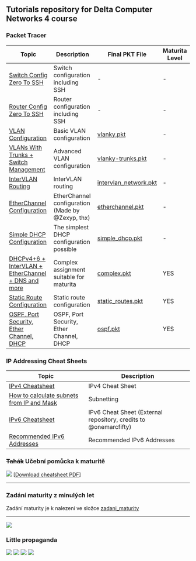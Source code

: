 ## Tutorials repository for Delta Computer Networks 4 course

### Packet Tracer

| Topic                                                                                                                                                | Description                                      | Final PKT File                                                                 | Maturita Level |
|------------------------------------------------------------------------------------------------------------------------------------------------------|--------------------------------------------------|--------------------------------------------------------------------------------|----------------|
| [Switch Config Zero To SSH](./cisco_packet_tracer/Switch%20Config%20Zero%20To%20SSH.md)                                                              | Switch configuration including SSH               | -                                                                              | -              |
| [Router Config Zero To SSH](./cisco_packet_tracer/Router%20Config%20Zero%20To%20SSH.md)                                                              | Router configuration including SSH               | -                                                                              | -              |
| [VLAN Configuration](./cisco_packet_tracer/VLAN%20Configuration.md)                                                                                  | Basic VLAN configuration                         | [vlanky.pkt](./cisco_packet_tracer/pkt_files/vlanky.pkt)                       | -              |
| [VLANs With Trunks + Switch Management](./cisco_packet_tracer/VLAN%20With%20Trunks%20Configuration.md)                                               | Advanced VLAN configuration                      | [vlanky-trunks.pkt](./cisco_packet_tracer/pkt_files/vlanky-trunks.pkt)         | -              |
| [InterVLAN Routing](./cisco_packet_tracer/InterVLAN%20Routing.md)                                                                                    | InterVLAN routing                                | [intervlan_network.pkt](./cisco_packet_tracer/pkt_files/intervlan_network.pkt) | -              |
| [EtherChannel Configuration](./cisco_packet_tracer/EtherChannel%20in%20a%20nutshell.md)                                                              | EtherChannel configuration (Made by @Zexyp, thx) | [etherchannel.pkt](./cisco_packet_tracer/pkt_files/etherchannel.pkt)           | -              |
| [Simple DHCP Configuration](./cisco_packet_tracer/DHCP%20Configuration.md)                                                                           | The simplest DHCP configuration possible         | [simple_dhcp.pkt](./cisco_packet_tracer/pkt_files/simple_dhcp.pkt)             | -              |
| [DHCPv4+6 + InterVLAN + EtherChannel + DNS and more](./cisco_packet_tracer/DHCP(v4+6),%20DNS,%20EtherChannel,%20Trunks,%20InterVLAN%20Everything.md) | Complex assignment suitable for maturita         | [complex.pkt](./cisco_packet_tracer/pkt_files/complex.pkt)                     | YES            |
| [Static Route Configuration](./cisco_packet_tracer/Static%20Route%20Configuration.md)                                                                | Static route configuration                       | [static_routes.pkt](./cisco_packet_tracer/pkt_files/static_routes.pkt)         | YES            |
| [OSPF, Port Security, Ether Channel, DHCP](./cisco_packet_tracer/OSPF%2C%20Port%20Security%2C%20Ether%20Channel%2C%20DHCP.md)                        | OSPF, Port Security, Ether Channel, DHCP         | [ospf.pkt](./cisco_packet_tracer/pkt_files/OSPF.pkt)                           | YES            |

### IP Addressing Cheat Sheets

| Topic                                                                                                           | Description                                                      |
|-----------------------------------------------------------------------------------------------------------------|------------------------------------------------------------------|
| [IPv4 Cheatsheet](./network_addressing/IPv4%20Cheatsheet.md)                                                    | IPv4 Cheat Sheet                                                 |                                              
| [How to calculate subnets from IP and Mask](./network_addressing/IPv4%20Cheatsheet.md#how-to-calculate-subnets) | Subnetting                                                       |                                              
| [IPv6 Cheatsheet](https://github.com/onemarcfifty/cheat-sheets/blob/main/networking/ipv6.md)                    | IPv6 Cheat Sheet (External repository, credits to @onemarcfifty) |                                        
| [Recommended IPv6 Addresses](./network_addressing/IPv6%20Cool%20Hextets.md)                                     | Recommended IPv6 Addresses                                       |                                               


### ~~Tahák~~ Učební pomůcka k maturitě

![](/printable/PS4-CheatSheet.png)
[[Download cheatsheet PDF](./printable/PS4-CheatSheet.pdf)]

---

### Zadání maturity z minulých let
Zadání maturity je k nalezení ve složce [zadani_maturity](./zadani_maturity/)


---


![](/img/horalky_desc.png)


### Little propaganda
![](/img/ipv6_meme1.png)
![](/img/ipv6_meme2.png)
![](/img/ipv6_meme3.png)
![](/img/ipv6_meme4.png)

